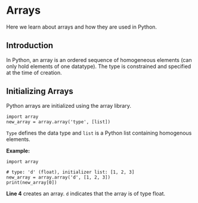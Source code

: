 # Arrays
Here we learn about arrays and how they are used in Python.

## Introduction
In Python, an array is an ordered sequence of homogeneous elements (can only hold elements of one datatype). The type is constrained and specified at the time of creation.

## Initializing Arrays
Python arrays are initialized using the array library.
```
import array
new_array = array.array('type', [list])
```
```Type``` defines the data type and ```list``` is a Python list containing homogenous elements.

**Example:**
```
import array

# type: 'd' (float), initializer list: [1, 2, 3]
new_array = array.array('d', [1, 2, 3])
print(new_array[0])
```
**Line 4** creates an array. ```d``` indicates that the array is of type float.




